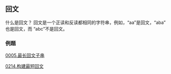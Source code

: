 ## 回文

什么是回文？
回文是一个正读和反读都相同的字符串，例如，“aa”是回文，“aba” 也是回文，而 “abc”不是回文。

### 例题

[0005.最长回文子串](0005.最长回文子串.md)

[0214.构建最短回文](0214.构建最短回文.md)
